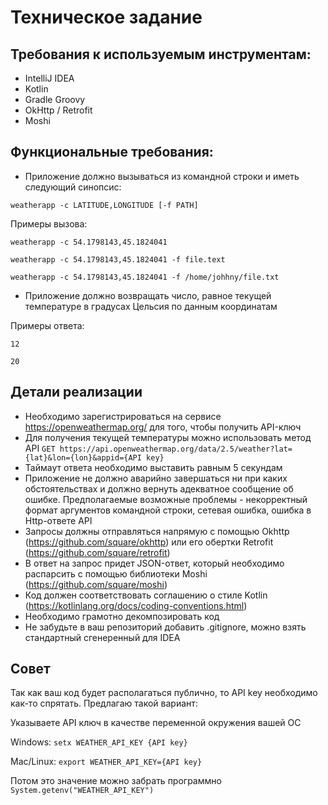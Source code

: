 # Техническое задание

## Требования к используемым инструментам:

- IntelliJ IDEA
- Kotlin
- Gradle Groovy
- OkHttp / Retrofit
- Moshi

## Функциональные требования:

* Приложение должно вызываться из командной строки и иметь следующий синопсис:

`weatherapp -c LATITUDE,LONGITUDE [-f PATH]`

Примеры вызова:

`weatherapp -c 54.1798143,45.1824041`

`weatherapp -c 54.1798143,45.1824041 -f file.text`

`weatherapp -c 54.1798143,45.1824041 -f /home/johhny/file.txt`

* Приложение должно возвращать число, равное текущей температуре в градусах Цельсия по данным координатам

Примеры ответа:

`12`

`20`

## Детали реализации

* Необходимо зарегистрироваться на сервисе https://openweathermap.org/ для того, чтобы получить API-ключ
* Для получения текущей температуры можно использовать метод API `GET https://api.openweathermap.org/data/2.5/weather?lat={lat}&lon={lon}&appid={API key}`
* Таймаут ответа необходимо выставить равным 5 секундам
* Приложение не должно аварийно завершаться ни при каких обстоятельствах и должно вернуть адекватное сообщение об ошибке. Предполагаемые возможные проблемы - некорректный формат аргументов командной строки, сетевая ошибка, ошибка в Http-ответе API
* Запросы должны отправляться напрямую с помощью Okhttp (https://github.com/square/okhttp) или его обертки Retrofit (https://github.com/square/retrofit)
* В ответ на запрос придет JSON-ответ, который необходимо распарсить с помощью библиотеки Moshi (https://github.com/square/moshi)
* Код должен соответствовать соглашению о стиле Kotlin (https://kotlinlang.org/docs/coding-conventions.html)
* Необходимо грамотно декомпозировать код
* Не забудьте в ваш репозиторий добавить .gitignore, можно взять стандартный сгенеренный для IDEA

## Совет

Так как ваш код будет располагаться публично, то API key необходимо как-то спрятать. Предлагаю такой вариант:

Указываете API ключ в качестве переменной окружения вашей ОС

Windows: `setx WEATHER_API_KEY {API key}`

Mac/Linux: `export WEATHER_API_KEY={API key}`

Потом это значение можно забрать программно `System.getenv("WEATHER_API_KEY")`
